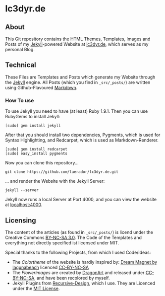 # lc3dyr.de
## About
This Git repository contains the HTML Themes, Templates, Images and Posts of my
 [Jekyll][]-powered Website at [lc3dyr.de][lc3dyr], which serves as my personal
 Blog.

## Technical
These Files are Templates and Posts which generate my Website through the
 [Jekyll][] engine. All Posts (which you find in `_src/_posts/`) are written
 using Github-Flavoured [Markdown][].

### How To use
To use Jekyll you need to have (at least) Ruby 1.9.1. Then you can use RubyGems
to install Jekyll:

``` 
[sudo] gem install jekyll
```

After that you should install two dependencies, Pygments, which is used for
Syntax Highlighting, and Redcarpet, which is used as Markdown-Renderer.

```
[sudo] gem install redcarpet
[sudo] easy_install pygments
```

Now you can clone this repository...

```
git clone https://github.com/laerador/lc3dyr.de.git
```

... and render the Website with the Jekyll Server:

```
jekyll --server
```

Jekyll now runs a local Server at Port 4000, and you can view the website at
 [localhost:4000][].

## Licensing
The content of the articles (as found in `_src/_posts/`) is licend under the Creative Commons [BY-NC-SA
3.0][CC]. The Code of the Templates and everything not directly specified ist
licensed under MIT.

Special thanks to the following Projects, from which I used Code/Ideas:
- The _Colortheme_ of the website is hardly inspired by:
    [Dream Magnet by
    lagunabeach](http://www.colourlovers.com/palette/482774/dream_magnet)
    licenced [CC-BY-NC-SA][CC]
- The _Flowerimages_ are created by [DragonArt](http://dragonartz.net) and
  released under [CC-BY-NC-SA][CC], and have been recolored by myself.
- Jekyll Plugins from
  [Recursive-Design](http://recursive-design.com/projects/jekyll-plugins/),
  which I use. They are Licenced under the [MIT
  License](https://github.com/recurser/jekyll-plugins/blob/master/LICENSE). 


[CC]: http://creativecommons.org/licenses/by-nc-sa/3.0/
    "Creative Commons Attribution-NonCommercial-ShareAlike 3.0 Unported License"
[localhost:4000]: localhost:4000
[Jekyll]: https://github.com/mojombo/jekyll
    "Jekyll Github Page"
[lc3dyr]: http://lc3dyr.de
[Markdown]: http://github.github.com/github-flavored-markdown/
